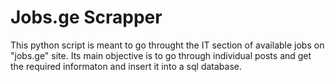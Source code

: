 # Jobs.ge Scrapper

This python script is meant to go throught the IT section of available jobs on "jobs.ge" site. Its main objective is to go through individual posts and get the required informaton and insert it into a sql database.
